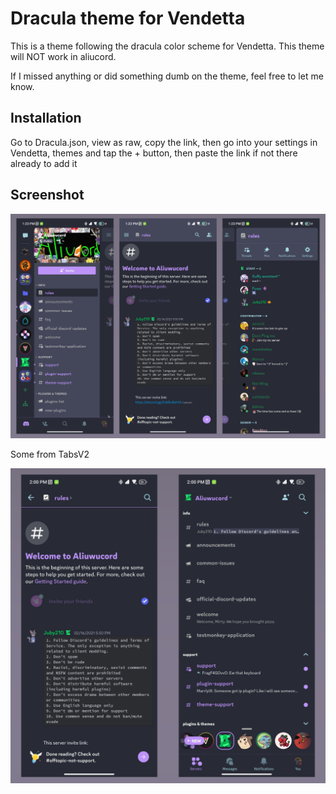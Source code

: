 # Dracula theme for Vendetta

This is a theme following the dracula color scheme for Vendetta.
This theme will NOT work in aliucord.

If I missed anything or did something dumb on the theme, feel free to let me know.

## Installation

Go to Dracula.json, view as raw, copy the link, then go into your settings in Vendetta, themes and tap the + button, then paste the link if not there already to add it

## Screenshot

![](Screenshots/screenshots-1.png)

Some from TabsV2

![](Screenshots/screenshots-2.png)
